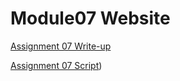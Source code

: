 # Module07 Website


[Assignment 07 Write-up](https://github.com/LofiLogan/IntroToProg-Python-Mod07/blob/main/docs/Assignment07%20Paper.pdf)

[Assignment 07 Script](https://github.com/LofiLogan/IntroToProg-Python-Mod07/blob/main/docs/Assignment07.py))

